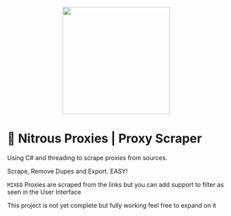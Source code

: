 <p align="center">
  <img width="248" height="248" src="https://cdn.discordapp.com/attachments/978010655682617394/1018903437120897054/download__2_-removebg-preview_1.png">
</p>

# 🍺 Nitrous Proxies | Proxy Scraper

Using C# and threading to scrape proxies from sources.

Scrape, Remove Dupes and Export.  EASY!

`MIXED` Proxies are scraped from the links but you can add support to filter as seen in the User Interface


This project is not yet complete but fully working feel free to expand on it

